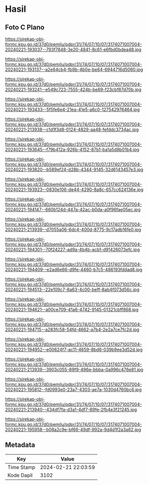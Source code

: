 # Hasil

## Foto C Plano

https://sirekap-obj-formc.kpu.go.id/37d0/pemilu/pdpr/31/74/07/10/07/3174071007004-20240221-193037--793f7848-3e20-4841-8c61-e6fbd0bdea48.jpg

https://sirekap-obj-formc.kpu.go.id/37d0/pemilu/pdpr/31/74/07/10/07/3174071007004-20240221-193137--a2e64cb4-fb9b-4b0e-be64-6944716d5060.jpg

https://sirekap-obj-formc.kpu.go.id/37d0/pemilu/pdpr/31/74/07/10/07/3174071007004-20240221-193241--e549c723-7555-424b-be69-f23cbf87d70b.jpg

https://sirekap-obj-formc.kpu.go.id/37d0/pemilu/pdpr/31/74/07/10/07/3174071007004-20240221-193433--5f5fe6e4-21ea-41e5-a6c0-127542976464.jpg

https://sirekap-obj-formc.kpu.go.id/37d0/pemilu/pdpr/31/74/07/10/07/3174071007004-20240221-213938--c1d1f3d8-0124-4829-aa48-fefddc3734ac.jpg

https://sirekap-obj-formc.kpu.go.id/37d0/pemilu/pdpr/31/74/07/10/07/3174071007004-20240221-193645--f79b412a-926b-4152-87b1-ba1a5d8b01b4.jpg

https://sirekap-obj-formc.kpu.go.id/37d0/pemilu/pdpr/31/74/07/10/07/3174071007004-20240221-193820--b589ef24-d28b-4344-9145-32d6143457e3.jpg

https://sirekap-obj-formc.kpu.go.id/37d0/pemilu/pdpr/31/74/07/10/07/3174071007004-20240221-193923--0830e106-de44-4290-8a8c-657cc624136e.jpg

https://sirekap-obj-formc.kpu.go.id/37d0/pemilu/pdpr/31/74/07/10/07/3174071007004-20240221-194147--660b124d-447a-42ac-b0da-a0f96fae05ec.jpg

https://sirekap-obj-formc.kpu.go.id/37d0/pemilu/pdpr/31/74/07/10/07/3174071007004-20240221-213939--d7055a06-6dc4-400d-8775-9c17adb16fe0.jpg

https://sirekap-obj-formc.kpu.go.id/37d0/pemilu/pdpr/31/74/07/10/07/3174071007004-20240221-194301--70f24227-ad9a-4b4b-acb1-d91426073efc.jpg

https://sirekap-obj-formc.kpu.go.id/37d0/pemilu/pdpr/31/74/07/10/07/3174071007004-20240221-194409--e2ad6e66-d9fe-4460-b7c5-486193fddad8.jpg

https://sirekap-obj-formc.kpu.go.id/37d0/pemilu/pdpr/31/74/07/10/07/3174071007004-20240221-194513--22e109c7-8a63-4c00-beff-8ab4f073d56c.jpg

https://sirekap-obj-formc.kpu.go.id/37d0/pemilu/pdpr/31/74/07/10/07/3174071007004-20240221-194621--a00ce709-41a6-4742-9145-01321cbff868.jpg

https://sirekap-obj-formc.kpu.go.id/37d0/pemilu/pdpr/31/74/07/10/07/3174071007004-20240221-194715--a283fc58-54fd-4662-a7b4-2e2a7ce7fc2d.jpg

https://sirekap-obj-formc.kpu.go.id/37d0/pemilu/pdpr/31/74/07/10/07/3174071007004-20240221-194952--e00624f7-ac11-4659-8bd6-039b9ee3d52d.jpg

https://sirekap-obj-formc.kpu.go.id/37d0/pemilu/pdpr/31/74/07/10/07/3174071007004-20240221-213939--3903c055-89f9-496e-bbba-0a996c476e81.jpg

https://sirekap-obj-formc.kpu.go.id/37d0/pemilu/pdpr/31/74/07/10/07/3174071007004-20240221-195812--fd0993e0-23a7-4303-ae7a-1030d4760bc6.jpg

https://sirekap-obj-formc.kpu.go.id/37d0/pemilu/pdpr/31/74/07/10/07/3174071007004-20240221-213940--434df7fa-d3a1-4df7-89fe-2fb4e3f21245.jpg

https://sirekap-obj-formc.kpu.go.id/37d0/pemilu/pdpr/31/74/07/10/07/3174071007004-20240221-195958--b08a2c9e-bf66-49df-992a-9d4d1f2a3a62.jpg


## Metadata

| Key        | Value               |
| ---------- | ------------------- |
| Time Stamp | 2024-02-21 22:03:59 |
| Kode Dapil | 3102                |



